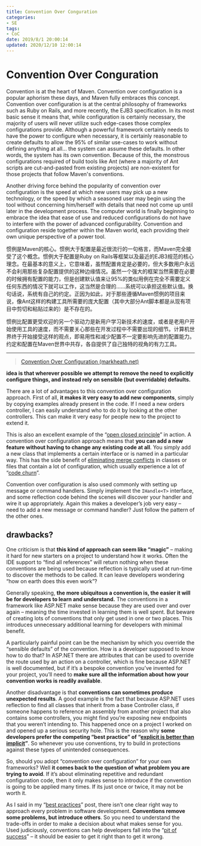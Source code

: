 ```yaml
---
title: Convention Over Conguration
categories:
- SE
tags:
- CoC
date: 2019/8/1 20:00:14
updated: 2020/12/10 12:00:14
---
```




# Convention Over Conguration

Convention is at the heart of Maven. Convention over configuration is a popular aphorism these days, and Maven fully embraces this concept. Convention over configuration is at the central philosophy of frameworks such as Ruby on Rails, and more recently, the EJB3 specification. In its most basic sense it means that, while configuration is certainly necessary, the majority of users will never utilize such edge-cases those complex configurations provide. Although a powerful framework certainly needs to have the power to configure when necessary, it is certainly reasonable to create defaults to allow the 95% of similar use-cases to work without defining anything at all... the system can assume these defaults. In other words, the system has its own convention. Because of this, the monstrous configurations required of build tools like Ant (where a majority of Ant scripts are cut-and-pasted from existing projects) are non-existent for those projects that follow Maven's conventions.

Another driving force behind the popularity of convention over configuration is the speed at which new users may pick up a new technology, or the speed by which a seasoned user may begin using the tool without concerning him/herself with details that need not come up until later in the development process. The computer world is finally beginning to embrace the idea that ease of use and reduced configurations do not have to interfere with the power of advanced configurability. Convention and configuration reside together within the Maven world, each providing their own unique perspective of a power tool.

惯例是Maven的核心。惯例大于配置是最近很流行的一句格言，而Maven完全接受了这个概念。惯例大于配置是Ruby on Rails等框架以及最近的EJB3规范的核心理念。在最基本的意义上，它意味着，虽然配置肯定是必要的，但大多数用户永远不会利用那些复杂配置提供的这种边缘情况。虽然一个强大的框架当然需要在必要的时候拥有配置的能力，但是创建默认值来让95%的类似用例在完全不需要定义任何东西的情况下就可以工作，这当然是合理的......系统可以承担这些默认值。换句话说，系统有自己的约定。正因为如此，对于那些遵循Maven惯例的项目来说，像Ant这样的构建工具所需要的庞大配置（其中大部分Ant脚本都是从现有项目中剪切和粘贴过来的）是不存在的。

惯例比配置更受欢迎的另一个驱动力是新用户学习新技术的速度，或者是老用户开始使用工具的速度，而不需要关心那些在开发过程中不需要出现的细节。计算机世界终于开始接受这样的观点，即易用性和减少配置不一定要影响先进的配置能力。约定和配置在Maven世界中共存，各自提供了自己独特的视角的有力工具。

---

> [Convention Over Configuration (markheath.net)](https://markheath.net/post/convention-over-configuration)

**idea is that wherever possible we attempt to remove the need to explicitly configure things, and instead rely on sensible (but overridable) defaults.**

There are a lot of advantages to this convention over configuration approach. First of all, **it makes it very easy to add new components**, simply by copying examples already present in the code. If I need a new orders controller, I can easily understand who to do it by looking at the other controllers. This can make it very easy for people new to the project to extend it.

This is also an excellent example of the “[open closed principle](https://markheath.net/post/essential-developer-principles-4-open)” in action. A convention over configuration approach means that **you can add a new feature without having to change any existing code at all**. You simply add a new class that implements a certain interface or is named in a particular way. This has the side benefit of [eliminating merge conflicts](https://markheath.net/post/solid-code-is-mergeable-code) in classes or files that contain a lot of configuration, which usually experience a lot of “[code churn](https://markheath.net/post/how-to-calculate-code-churn-using-tfs)”.

Convention over configuration is also used commonly with setting up message or command handlers. Simply implement the `IHandle<T>` interface, and some reflection code behind the scenes will discover your handler and wire it up appropriately. Again this makes a developer’s job very easy – need to add a new message or command handler? Just follow the pattern of the other ones.

## drawbacks?

One criticism is that **this kind of approach can seem like “magic”** – making it hard for new starters on a project to understand how it works. Often the IDE support to “find all references” will return nothing when these conventions are being used because reflection is typically used at run-time to discover the methods to be called. It can leave developers wondering “how on earth does this even work”?

Generally speaking, **the more ubiquitous a convention is, the easier it will be for developers to learn and understand.** The conventions in a framework like ASP.NET make sense because they are used over and over again – meaning the time invested in learning them is well spent. But beware of creating lots of conventions that only get used in one or two places. This introduces unnecessary additional learning for developers with minimal benefit.

A particularly painful point can be the mechanism by which you override the “sensible defaults” of the convention. How is a developer supposed to know how to do that? In ASP.NET there are attributes that can be used to override the route used by an action on a controller, which is fine because ASP.NET is well documented, but if it’s a bespoke convention you’ve invented for your project, you’ll need to **make sure all the information about how your convention works is readily available**.

Another disadvantage is that **conventions can sometimes produce unexpected results**. A good example is the fact that because ASP.NET uses reflection to find all classes that inherit from a base Controller class, if someone happens to reference an assembly from another project that also contains some controllers, you might find you’re exposing new endpoints that you weren’t intending to. This happened once on a project I worked on and opened up a serious security hole. This is the reason why **some developers prefer the competing “best practice” of “[explicit is better than implicit](https://www.python.org/dev/peps/pep-0020/)”**. So whenever you use conventions, try to build in protections against these types of unintended consequences.

So, should you adopt “convention over configuration” for your own frameworks? Well **it comes back to the question of what problem you are trying to avoid**. If it’s about eliminating repetitive and redundant configuration code, then it only makes sense to introduce if the convention is going to be applied many times. If its just once or twice, it may not be worth it.

As I said in my “[best practices](https://markheath.net/post/best-practices-do-they-exist)” post, there isn’t one clear right way to approach every problem in software development. **Conventions remove some problems, but introduce others**. So you need to understand the trade-offs in order to make a decision about what makes sense for you. Used judiciously, conventions can help developers fall into the “[pit of success](https://blog.codinghorror.com/falling-into-the-pit-of-success/)” – it should be easier to get it right than to get it wrong.

